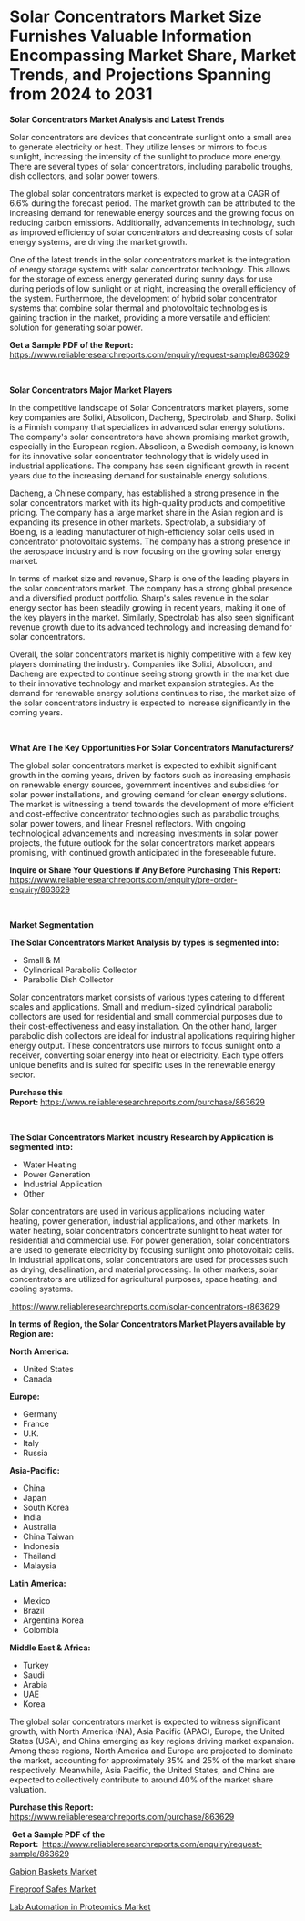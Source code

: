 <p><h1>Solar Concentrators Market Size Furnishes Valuable Information Encompassing Market Share, Market Trends, and Projections Spanning from 2024 to 2031</h1></p><p><strong>Solar Concentrators Market Analysis and Latest Trends</strong></p>
<p><p>Solar concentrators are devices that concentrate sunlight onto a small area to generate electricity or heat. They utilize lenses or mirrors to focus sunlight, increasing the intensity of the sunlight to produce more energy. There are several types of solar concentrators, including parabolic troughs, dish collectors, and solar power towers.</p><p>The global solar concentrators market is expected to grow at a CAGR of 6.6% during the forecast period. The market growth can be attributed to the increasing demand for renewable energy sources and the growing focus on reducing carbon emissions. Additionally, advancements in technology, such as improved efficiency of solar concentrators and decreasing costs of solar energy systems, are driving the market growth.</p><p>One of the latest trends in the solar concentrators market is the integration of energy storage systems with solar concentrator technology. This allows for the storage of excess energy generated during sunny days for use during periods of low sunlight or at night, increasing the overall efficiency of the system. Furthermore, the development of hybrid solar concentrator systems that combine solar thermal and photovoltaic technologies is gaining traction in the market, providing a more versatile and efficient solution for generating solar power.</p></p>
<p><strong>Get a Sample PDF of the Report:&nbsp;</strong> <a href="https://www.reliableresearchreports.com/enquiry/request-sample/863629">https://www.reliableresearchreports.com/enquiry/request-sample/863629</a></p>
<p>&nbsp;</p>
<p><strong>Solar Concentrators Major Market Players</strong></p>
<p><p>In the competitive landscape of Solar Concentrators market players, some key companies are Solixi, Absolicon, Dacheng, Spectrolab, and Sharp. Solixi is a Finnish company that specializes in advanced solar energy solutions. The company's solar concentrators have shown promising market growth, especially in the European region. Absolicon, a Swedish company, is known for its innovative solar concentrator technology that is widely used in industrial applications. The company has seen significant growth in recent years due to the increasing demand for sustainable energy solutions.</p><p>Dacheng, a Chinese company, has established a strong presence in the solar concentrators market with its high-quality products and competitive pricing. The company has a large market share in the Asian region and is expanding its presence in other markets. Spectrolab, a subsidiary of Boeing, is a leading manufacturer of high-efficiency solar cells used in concentrator photovoltaic systems. The company has a strong presence in the aerospace industry and is now focusing on the growing solar energy market.</p><p>In terms of market size and revenue, Sharp is one of the leading players in the solar concentrators market. The company has a strong global presence and a diversified product portfolio. Sharp's sales revenue in the solar energy sector has been steadily growing in recent years, making it one of the key players in the market. Similarly, Spectrolab has also seen significant revenue growth due to its advanced technology and increasing demand for solar concentrators.</p><p>Overall, the solar concentrators market is highly competitive with a few key players dominating the industry. Companies like Solixi, Absolicon, and Dacheng are expected to continue seeing strong growth in the market due to their innovative technology and market expansion strategies. As the demand for renewable energy solutions continues to rise, the market size of the solar concentrators industry is expected to increase significantly in the coming years.</p></p>
<p>&nbsp;</p>
<p><strong>What Are The Key Opportunities For Solar Concentrators Manufacturers?</strong></p>
<p><p>The global solar concentrators market is expected to exhibit significant growth in the coming years, driven by factors such as increasing emphasis on renewable energy sources, government incentives and subsidies for solar power installations, and growing demand for clean energy solutions. The market is witnessing a trend towards the development of more efficient and cost-effective concentrator technologies such as parabolic troughs, solar power towers, and linear Fresnel reflectors. With ongoing technological advancements and increasing investments in solar power projects, the future outlook for the solar concentrators market appears promising, with continued growth anticipated in the foreseeable future.</p></p>
<p><strong>Inquire or Share Your Questions If Any Before Purchasing This Report:</strong> <a href="https://www.reliableresearchreports.com/enquiry/pre-order-enquiry/863629">https://www.reliableresearchreports.com/enquiry/pre-order-enquiry/863629</a></p>
<p>&nbsp;</p>
<p><strong>Market Segmentation</strong></p>
<p><strong>The Solar Concentrators Market Analysis by types is segmented into:</strong></p>
<p><ul><li>Small & M</li><li>Cylindrical Parabolic Collector</li><li>Parabolic Dish Collector</li></ul></p>
<p><p>Solar concentrators market consists of various types catering to different scales and applications. Small and medium-sized cylindrical parabolic collectors are used for residential and small commercial purposes due to their cost-effectiveness and easy installation. On the other hand, larger parabolic dish collectors are ideal for industrial applications requiring higher energy output. These concentrators use mirrors to focus sunlight onto a receiver, converting solar energy into heat or electricity. Each type offers unique benefits and is suited for specific uses in the renewable energy sector.</p></p>
<p><strong>Purchase this Report:&nbsp;</strong><a href="https://www.reliableresearchreports.com/purchase/863629">https://www.reliableresearchreports.com/purchase/863629</a></p>
<p>&nbsp;</p>
<p><strong>The Solar Concentrators Market Industry Research by Application is segmented into:</strong></p>
<p><ul><li>Water Heating</li><li>Power Generation</li><li>Industrial Application</li><li>Other</li></ul></p>
<p><p>Solar concentrators are used in various applications including water heating, power generation, industrial applications, and other markets. In water heating, solar concentrators concentrate sunlight to heat water for residential and commercial use. For power generation, solar concentrators are used to generate electricity by focusing sunlight onto photovoltaic cells. In industrial applications, solar concentrators are used for processes such as drying, desalination, and material processing. In other markets, solar concentrators are utilized for agricultural purposes, space heating, and cooling systems.</p></p>
<p><a href="https://www.reliableresearchreports.com/solar-concentrators-r863629">&nbsp;https://www.reliableresearchreports.com/solar-concentrators-r863629</a></p>
<p><strong>In terms of Region, the Solar Concentrators Market Players available by Region are:</strong></p>
<p>
    <p> <strong> North America: </strong>
        <ul>
            <li>United States</li>
            <li>Canada</li>
        </ul>
        </p> 
    <p> <strong> Europe: </strong>
        <ul>
            <li>Germany</li>
            <li>France</li>
            <li>U.K.</li>
            <li>Italy</li>
            <li>Russia</li>
        </ul>
        </p> 
    <p> <strong> Asia-Pacific: </strong>
        <ul>
            <li>China</li>
            <li>Japan</li>
            <li>South Korea</li>
            <li>India</li>
            <li>Australia</li>
            <li>China Taiwan</li>
            <li>Indonesia</li>
            <li>Thailand</li>
            <li>Malaysia</li>
        </ul>
        </p> 
    <p> <strong> Latin America: </strong>
        <ul>
            <li>Mexico</li>
            <li>Brazil</li>
            <li>Argentina Korea</li>
            <li>Colombia</li>
        </ul>
        </p> 
    <p> <strong> Middle East & Africa: </strong>
        <ul>
            <li>Turkey</li>
            <li>Saudi</li>
            <li>Arabia</li>
            <li>UAE</li>
            <li>Korea</li>
        </ul>
    </p>
    </p>
<p><p>The global solar concentrators market is expected to witness significant growth, with North America (NA), Asia Pacific (APAC), Europe, the United States (USA), and China emerging as key regions driving market expansion. Among these regions, North America and Europe are projected to dominate the market, accounting for approximately 35% and 25% of the market share respectively. Meanwhile, Asia Pacific, the United States, and China are expected to collectively contribute to around 40% of the market share valuation.</p></p>
<p><strong>Purchase this Report: </strong><a href="https://www.reliableresearchreports.com/purchase/863629">https://www.reliableresearchreports.com/purchase/863629</a></p>
<p>&nbsp;<strong>Get a Sample PDF of the Report:&nbsp;&nbsp;</strong><a href="https://www.reliableresearchreports.com/enquiry/request-sample/863629">https://www.reliableresearchreports.com/enquiry/request-sample/863629</a></p>
<p><strong></strong></p>
<p><p><a href="https://github.com/nicholepatriciadoylenwnrjr0/Market-Research-Report-List-2/blob/main/gabion-baskets-market.md">Gabion Baskets Market</a></p><p><a href="https://github.com/sofayahoo2023/Market-Research-Report-List-4/blob/main/fireproof-safes-market.md">Fireproof Safes Market</a></p><p><a href="https://simplistic-meeting-7ee.notion.site/Decoding-Lab-Automation-in-Proteomics-Market-Metrics-Market-Share-Trends-and-Growth-Patterns-a67f19985ba34e6d8c40b59b6f299468">Lab Automation in Proteomics Market</a></p></p>